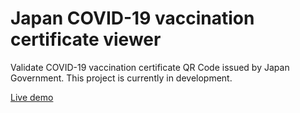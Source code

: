 # Japan COVID-19 vaccination certificate viewer

Validate COVID-19 vaccination certificate QR Code issued by Japan Government.
This project is currently in development.

[Live demo](https://palon7.github.io/jp-vaccine-cert-reader/)
